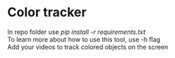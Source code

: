 # Color tracker
In repo folder use _pip install -r requirements.txt_ <br>
To learn more about how to use this tool, use -h flag <br>
Add your videos to track colored objects on the screen <br>